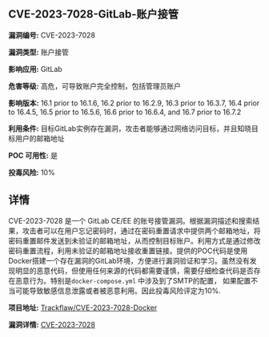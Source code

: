 ## CVE-2023-7028-GitLab-账户接管

**漏洞编号:** CVE-2023-7028

**漏洞类型:** 账户接管

**影响应用:** GitLab

**危害等级:** 高危，可导致账户完全控制，包括管理员账户

**影响版本:** 16.1 prior to 16.1.6, 16.2 prior to 16.2.9, 16.3 prior to 16.3.7, 16.4 prior to 16.4.5, 16.5 prior to 16.5.6, 16.6 prior to 16.6.4, and 16.7 prior to 16.7.2

**利用条件:** 目标GitLab实例存在漏洞，攻击者能够通过网络访问目标，并且知晓目标用户的邮箱地址

**POC 可用性:** 是

**投毒风险:** 10%

## 详情

CVE-2023-7028 是一个 GitLab CE/EE 的账号接管漏洞。根据漏洞描述和搜索结果，攻击者可以在用户忘记密码时，通过在密码重置请求中提供两个邮箱地址，将密码重置邮件发送到未验证的邮箱地址，从而控制目标账户。利用方式是通过修改密码重置流程，利用未验证的邮箱地址接收重置链接。提供的POC代码是使用Docker搭建一个存在漏洞的GitLab环境，方便进行漏洞验证和学习。虽然没有发现明显的恶意代码，但使用任何来源的代码都需要谨慎，需要仔细检查代码是否存在恶意行为。特别是`docker-compose.yml` 中涉及到了SMTP的配置， 如果配置不当可能导致敏感信息泄露或者被恶意利用。因此投毒风险评定为10%.

**项目地址:** [Trackflaw/CVE-2023-7028-Docker](https://github.com/Trackflaw/CVE-2023-7028-Docker)

**漏洞详情:** [CVE-2023-7028](https://nvd.nist.gov/vuln/detail/CVE-2023-7028)